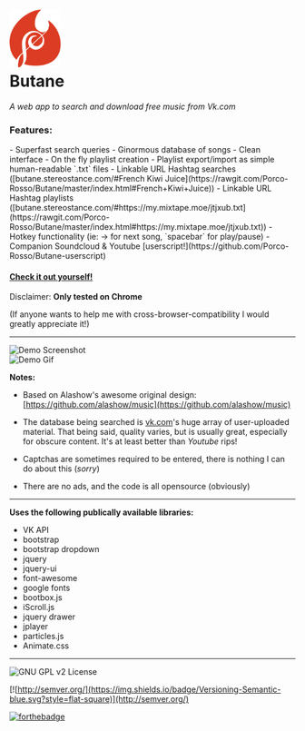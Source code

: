 <img src=https://raw.githubusercontent.com/Porco-Rosso/Butane/master/images/Logo.png width=90/><br>Butane
=====

*A web app to search and download free music from Vk.com*

<h3>Features:</h3>
- Superfast search queries
- Ginormous database of songs
- Clean interface
- On the fly playlist creation
- Playlist export/import as simple human-readable `.txt` files
- Linkable URL Hashtag searches ([butane.stereostance.com/#French Kiwi Juice](https://rawgit.com/Porco-Rosso/Butane/master/index.html#French+Kiwi+Juice))
- Linkable URL Hashtag playlists ([butane.stereostance.com/#https://my.mixtape.moe/jtjxub.txt](https://rawgit.com/Porco-Rosso/Butane/master/index.html#https://my.mixtape.moe/jtjxub.txt))
- Hotkey functionality (ie: → for next song, `spacebar` for play/pause)
- Companion Soundcloud & Youtube [userscript!](https://github.com/Porco-Rosso/Butane-userscript)

[<h4>Check it out yourself!</h4>](https://rawgit.com/Porco-Rosso/Butane/master/index.html)

Disclaimer:
**Only tested on Chrome**

(If anyone wants to help me with cross-browser-compatibility I would greatly appreciate it!)
___

![Demo Screenshot](http://i.imgur.com/Fd4rOpp.png)
<br>
![Demo Gif](http://i.imgur.com/aiPjsPn.gif)

**Notes:**
- Based on Alashow's awesome original design: [https://github.com/alashow/music](https://github.com/alashow/music)


- The database being searched is [vk.com](https://vk.com)'s huge array of user-uploaded material. That being said, quality varies, but is usually great, especially for obscure content. It's at least better than *Youtube* rips!


- Captchas are sometimes required to be entered, there is nothing I can do about this (*sorry*)


- There are no ads, and the code is all opensource (obviously)

---
 **Uses the following publically available libraries:** 
 - VK API
 - bootstrap
 - bootstrap dropdown
 - jquery
 - jquery-ui
 - font-awesome
 - google fonts
 - bootbox.js
 - iScroll.js
 - jquery drawer
 - jplayer
 - particles.js
 - Animate.css
 
---
![GNU GPL v2 License](https://img.shields.io/badge/license-GNU%20GPL%20v2-brightgreen.svg?style=flat-square)

[![http://semver.org/](https://img.shields.io/badge/Versioning-Semantic-blue.svg?style=flat-square)](http://semver.org/)

 [![forthebadge](http://forthebadge.com/images/badges/built-with-love.svg)](http://forthebadge.com)



